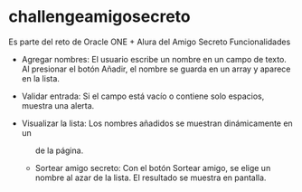 # challengeamigosecreto
Es parte del reto de Oracle ONE + Alura del Amigo Secreto
Funcionalidades

- Agregar nombres: El usuario escribe un nombre en un campo de texto. Al presionar el botón Añadir, el nombre se guarda en un array y aparece en la lista.

- Validar entrada: Si el campo está vacío o contiene solo espacios, muestra una alerta.

- Visualizar la lista: Los nombres añadidos se muestran dinámicamente en un <ul> de la página.

- Sortear amigo secreto: Con el botón Sortear amigo, se elige un nombre al azar de la lista. El resultado se muestra en pantalla.
